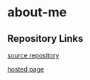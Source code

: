 # about-me

## Repository Links

[source repository](https://github.com/Echtniet/about-me)

[hosted page](https://echtniet.github.io/about-me/)